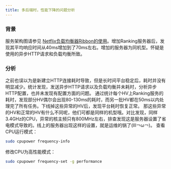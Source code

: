 ```yaml
---
title: 多后端时，性能下降的问题分析
---
```


### 背景
服务架构图请参见 [Netflix负载均衡器Ribbon的使用](https://lbanyan.github.io/2017/07/26/netflix_loadbalancer/)。增加Ranking服务器后，发现其平均响应时间从40ms增加到了70ms左右。增加的服务器为同机型。怀疑是使用的异步HTTP请求和负载均衡所致。

<!--more-->

### 分析
之前也误以为是新建立HTTP连接耗时导致，但是长时间平台稳定后，耗时并没有明显减少。统计发现，发送异步HTTP请求以及负载均衡并未耗时，分析异步HTTP配置，也并未发现有配置方面的问题。
通过统计每个HV上Ranking服务的耗时，发现部分HV偶尔会出现80-130ms的耗时，而另一批HV都在50ms以内处理完了所有任务。下线掉这些异常的HV后，发现平台耗时恢复正常。
那这些异常的HV和正常的HV有什么不同呢，他们可都是同样的机型哦。对比发现，同样3.4GHz的CPU，异常的核主频只有800MHz左右，排查发现这是服务器设置了省电模式导致的。线上的服务器出现这样的设置，就是运维的锅了(lll￢ω￢)。
查看CPU运行模式：
``` bash
sudo cpupower frequency-info
```
修改CPU为高性能模式：
``` bash
sudo cpupower frequency-set -g performance
```
